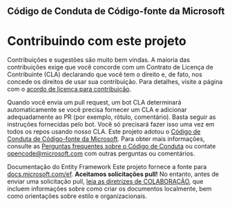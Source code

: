 ## <a name="microsoft-open-source-code-of-conduct"></a>Código de Conduta de Código-fonte da Microsoft

# Contribuindo com este projeto

Contribuições e sugestões são muito bem vindas. 
A maioria das contribuições exige que você concorde com um Contrato de Licença de Contribuinte (CLA) declarando que você tem o direito e, de fato, nos concede os direitos de usar sua contribuição. Para detalhes, visite a página com o [acordo de licença para contribuição](https://cla.microsoft.com).

Quando você envia um pull request, um bot CLA determinará automaticamente se você precisa fornecer um CLA e adicionar adequadamente ao PR (por exemplo, rótulo, comentário). Basta seguir as instruções fornecidas pelo bot. Você só precisará fazer isso uma vez em todos os repos usando nosso CLA.
Este projeto adotou o [Código de Conduta de Código-fonte da Microsoft](https://opensource.microsoft.com/codeofconduct/).
Para obter mais informações, consulte as [Perguntas frequentes sobre o Código de Conduta](https://opensource.microsoft.com/codeofconduct/faq/) ou contate [opencode@microsoft.com](mailto:opencode@microsoft.com) com outras perguntas ou comentários.

<a name="entity-framework-docs"></a>Documentação do Entity Framework
Este projeto fornece a fonte para [docs.microsoft.com/ef](https://docs.microsoft.com/ef/).
**Aceitamos solicitações pull!** No entanto, antes de enviar uma solicitação pull, [leia as diretrizes de COLABORAÇÃO](CONTRIBUTING.md), que incluem informações sobre como criar os documentos localmente, bem como orientações sobre estilo e organizacionais.
